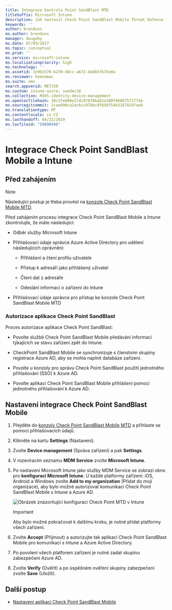 ```yaml
---
title: Integrace kontrola Point SandBlast MTD
titleSuffix: Microsoft Intune
description: Jak nastavit Check Point SandBlast Mobile Threat Defense (MTD) s Intune za účelem regulace přístupu mobilních zařízení k firemním prostředkům.
keywords: ''
author: brenduns
ms.author: brenduns
manager: dougeby
ms.date: 07/03/2017
ms.topic: conceptual
ms.prod: ''
ms.service: microsoft-intune
ms.localizationpriority: high
ms.technology: ''
ms.assetid: 1e9b1576-b239-48cc-a672-da6b5fb7be0a
ms.reviewer: heenamac
ms.suite: ems
search.appverid: MET150
ms.custom: intune-azure; seodec18
ms.collection: M365-identity-device-management
ms.openlocfilehash: 28c2feb06e27dc87870ba81a180f46687571774e
ms.sourcegitcommit: 1cae690ca2ac6cc97bbcdf656f54b31878297ae8
ms.translationtype: MT
ms.contentlocale: cs-CZ
ms.lasthandoff: 04/22/2019
ms.locfileid: "59898946"
---
```

# <a name="integrate-check-point-sandblast-mobile-with-intune"></a>Integrace Check Point SandBlast Mobile a Intune

## <a name="before-you-begin"></a>Před zahájením

> [!NOTE] 
> Následující postup je třeba provést na [konzole Check Point SandBlast Mobile MTD](https://intune-4.eu1.locsec.net/).

Před zahájením procesu integrace Check Point SandBlast Mobile a Intune zkontrolujte, že máte následující:

-   Odběr služby Microsoft Intune

-   Přihlašovací údaje správce Azure Active Directory pro udělení následujících oprávnění:

    -   Přihlášení a čtení profilu uživatele

    -   Přístup k adresáři jako přihlášený uživatel

    -   Čtení dat z adresáře

    -   Odeslání informací o zařízení do Intune

-   Přihlašovací údaje správce pro přístup ke konzole Check Point SandBlast Mobile MTD

### <a name="check-point-sandblast-app-authorization"></a>Autorizace aplikace Check Point SandBlast

Proces autorizace aplikace Check Point SandBlast:

-   Povolte službě Check Point SandBlast Mobile předávání informací týkajících se stavu zařízení zpět do Intune.

-   CheckPoint SandBlast Mobile se synchronizuje s členstvím skupiny registrace Azure AD, aby se mohla naplnit databáze zařízení.

-   Povolte u konzoly pro správu Check Point SandBlast použití jednotného přihlašování (SSO) k Azure AD.

-   Povolte aplikaci Check Point SandBlast Mobile přihlášení pomocí jednotného přihlašování k Azure AD.

## <a name="to-set-up-check-point-sandblast-mobile-integration"></a>Nastavení integrace Check Point SandBlast Mobile

1.  Přejděte do [konzoly Check Point SandBlast Mobile MTD](https://intune-4.eu1.locsec.net/) a přihlaste se pomocí přihlašovacích údajů.

2.  Klikněte na kartu **Settings** (Nastavení).

3.  Zvolte **Device management** (Správa zařízení) a pak **Settings**.

4.  V rozevíracím seznamu **MDM Service** zvolte **Microsoft Intune**.

5.  Po nastavení Microsoft Intune jako služby MDM Service se zobrazí okno pro **konfiguraci Microsoft Intune**. U každé platformy zařízení: iOS, Android a Windows zvolte **Add to my organization** (Přidat do mojí organizace), aby bylo možné autorizovat komunikaci Check Point SandBlast Mobile s Intune a Azure AD.

    ![Obrázek znázorňující konfiguraci Check Point MTD v Intune](./media/checkpoint-MTD-1.PNG)

    > [!IMPORTANT]
    > Aby bylo možné pokračovat k dalšímu kroku, je nutné přidat platformy všech zařízení.

6.  Zvolte **Accept** (Přijmout) a autorizujte tak aplikaci Check Point SandBlast Mobile pro komunikaci s Intune a Azure Active Directory.

7.  Po povolení všech platforem zařízení je nutné zadat skupinu zabezpečení Azure AD.

8.  Zvolte **Verify** (Ověřit) a po úspěšném ověření skupiny zabezpečení zvolte **Save** (Uložit).

## <a name="next-steps"></a>Další postup

- [Nastavení aplikací Check Point SandBlast Mobile](mtd-apps-ios-app-configuration-policy-add-assign.md)
